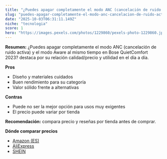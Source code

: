 ```yaml
---
title: "¿Puedes apagar completamente el modo ANC (cancelación de ruido activa) y el modo Aware al mismo tiempo en Bose QuietComfort 2023?"
slug: "puedes-apagar-completamente-el-modo-anc-cancelacion-de-ruido-activa-y-el-modo-aw"
date: "2025-10-03T06:31:11.149Z"
niche: "tecnologia"
score: 1
hero: "https://images.pexels.com/photos/1229860/pexels-photo-1229860.jpeg?auto=compress&cs=tinysrgb&fit=crop&h=627&w=1200&auto=compress&cs=tinysrgb&w=1200&h=675&fit=crop"
---
```


**Resumen:** ¿Puedes apagar completamente el modo ANC (cancelación de ruido activa) y el modo Aware al mismo tiempo en Bose QuietComfort 2023? destaca por su relación calidad/precio y utilidad en el día a día.

**Pros**
- Diseño y materiales cuidados
- Buen rendimiento para su categoría
- Valor sólido frente a alternativas

**Contras**
- Puede no ser la mejor opción para usos muy exigentes
- El precio puede variar por tienda

**Recomendación:** compara precio y reseñas por tienda antes de comprar.

**Dónde comparar precios**
- [Amazon (ES)](https://www.amazon.es/s?k=%C2%BFPuedes%20apagar%20completamente%20el%20modo%20ANC%20(cancelaci%C3%B3n%20de%20ruido%20activa)%20y%20el%20modo%20Aware%20al%20mismo%20tiempo%20en%20Bose%20QuietComfort%202023%3F&tag=teknovashop25-21)
- [AliExpress](https://www.aliexpress.com/wholesale?SearchText=%C2%BFPuedes%20apagar%20completamente%20el%20modo%20ANC%20(cancelaci%C3%B3n%20de%20ruido%20activa)%20y%20el%20modo%20Aware%20al%20mismo%20tiempo%20en%20Bose%20QuietComfort%202023%3F)
- [SHEIN](https://www.shein.com/pdsearch/%C2%BFPuedes%20apagar%20completamente%20el%20modo%20ANC%20(cancelaci%C3%B3n%20de%20ruido%20activa)%20y%20el%20modo%20Aware%20al%20mismo%20tiempo%20en%20Bose%20QuietComfort%202023%3F)